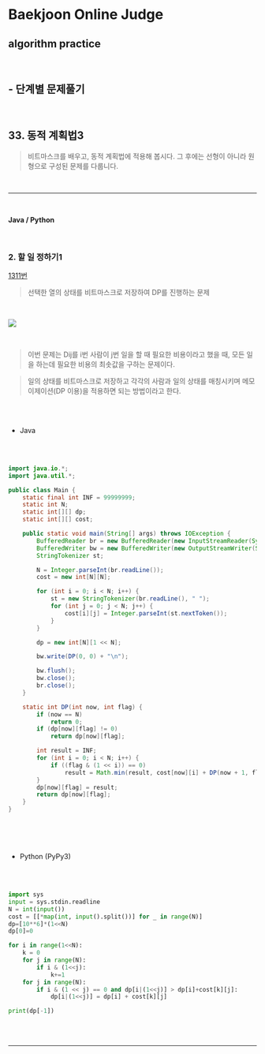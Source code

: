 # Baekjoon Online Judge

## algorithm practice
<br>

## - 단계별 문제풀기
<br>

## 33. 동적 계획법3

> 비트마스크를 배우고, 동적 계획법에 적용해 봅시다. 그 후에는 선형이 아니라 원형으로 구성된 문제를 다룹니다.

<br>

---

<br>

**Java / Python**

<br>

### 2. 할 일 정하기1
[1311번](https://www.acmicpc.net/problem/1311)
> 선택한 열의 상태를 비트마스크로 저장하여 DP를 진행하는 문제

<br>

![](https://images.velog.io/images/jini_eun/post/4bacb992-cbb2-4383-beed-9566a9d5147b/image.png)

<br>

> 이번 문제는 Dij를 i번 사람이 j번 일을 할 때 필요한 비용이라고 했을 때, 모든 일을 하는데 필요한 비용의 최솟값을 구하는 문제이다.

> 일의 상태를 비트마스크로 저장하고 각각의 사람과 일의 상태를 매칭시키며 메모이제이션(DP 이용)을 적용하면 되는 방법이라고 한다.

<br><br>

- Java

<br><br>

```java
import java.io.*;
import java.util.*;

public class Main {
	static final int INF = 99999999;
	static int N;
	static int[][] dp;
	static int[][] cost;

	public static void main(String[] args) throws IOException {
		BufferedReader br = new BufferedReader(new InputStreamReader(System.in));
		BufferedWriter bw = new BufferedWriter(new OutputStreamWriter(System.out));
		StringTokenizer st;

		N = Integer.parseInt(br.readLine());
		cost = new int[N][N];

		for (int i = 0; i < N; i++) {
			st = new StringTokenizer(br.readLine(), " ");
			for (int j = 0; j < N; j++) {
				cost[i][j] = Integer.parseInt(st.nextToken());
			}
		}

		dp = new int[N][1 << N];

		bw.write(DP(0, 0) + "\n");

		bw.flush();
		bw.close();
		br.close();
	}

	static int DP(int now, int flag) {
		if (now == N)
			return 0;
		if (dp[now][flag] != 0)
			return dp[now][flag];

		int result = INF;
		for (int i = 0; i < N; i++) {
			if ((flag & (1 << i)) == 0)
				result = Math.min(result, cost[now][i] + DP(now + 1, flag | (1 << i)));
		}
		dp[now][flag] = result;
		return dp[now][flag];
	}
}
```

<br><br><br>

- Python (PyPy3)

<br><br>

```python
import sys
input = sys.stdin.readline
N = int(input())
cost = [[*map(int, input().split())] for _ in range(N)]
dp=[10**6]*(1<<N)
dp[0]=0

for i in range(1<<N):
    k = 0
    for j in range(N):
        if i & (1<<j):
            k+=1
    for j in range(N):
        if i & (1 << j) == 0 and dp[i|(1<<j)] > dp[i]+cost[k][j]:
            dp[i|(1<<j)] = dp[i] + cost[k][j]

print(dp[-1])
```

<br><br>

---

<br>
